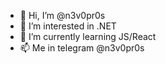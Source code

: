 - 👋 Hi, I’m @n3v0pr0s
- 👀 I’m interested in .NET
- 🌱 I’m currently learning JS/React
- 📫 Me in telegram @n3v0pr0s

<!---
n3v0pr0s/n3v0pr0s is a ✨ special ✨ repository because its `README.md` (this file) appears on your GitHub profile.
You can click the Preview link to take a look at your changes.
--->
